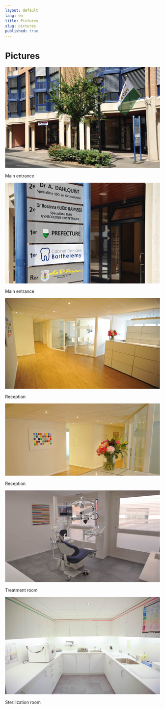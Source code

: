 ```yaml
---
layout: default
lang: en
title: Pictures
slug: pictures
published: true
---
```


<h1>Pictures</h1>

<div class="row">
  <div class="col-md-6 col-sm-6">
    <div class="thumbnail">
      <img src="/photos/entree-cabinet.jpg" alt="Entrance" />
      <div class="caption">
        <p>Main entrance</p>
      </div>
    </div>
  </div>
  <div class="col-md-6 col-sm-6">
    <div class="thumbnail">
      <img src="/photos/entree-cabinet2.jpg" alt="Entrance" />
      <div class="caption">
        <p>Main entrance</p>
      </div>
    </div>
  </div>
  <div class="col-md-6 col-sm-6">
    <div class="thumbnail">
      <img src="/photos/reception.jpg" alt="Reception" />
      <div class="caption">
        <p>Reception</p>
      </div>
    </div>
  </div>
  <div class="col-md-6 col-sm-6">
    <div class="thumbnail">
      <img src="/photos/reception2.jpg" alt="Reception" />
      <div class="caption">
        <p>Reception</p>
      </div>
    </div>
  </div>
  <div class="col-md-6 col-sm-6">
    <div class="thumbnail">
      <img src="/photos/salle-de-traitements.jpg" alt="Treatment room" />
      <div class="caption">
        <p>Treatment room</p>
      </div>
    </div>
  </div>
  <div class="col-md-6 col-sm-6">
    <div class="thumbnail">
      <img src="/photos/salle-de-sterilisation.jpg" alt="Sterilization room" />
      <div class="caption">
        <p>Sterilization room</p>
      </div>
    </div>
  </div>
</div>
